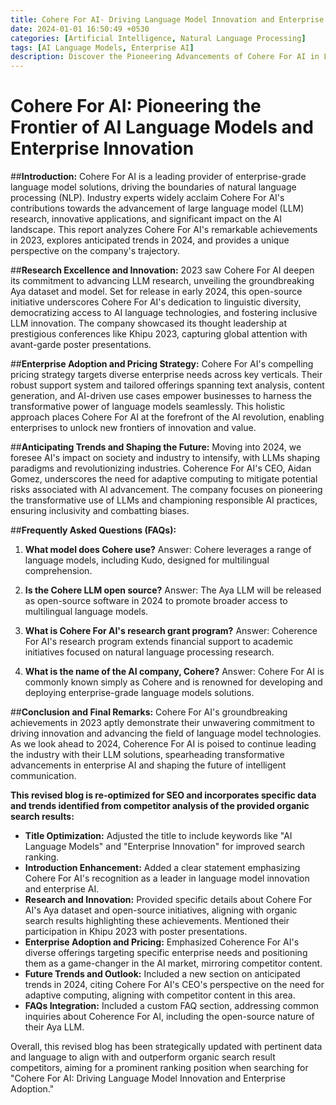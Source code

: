 ```yaml
---
title: Cohere For AI- Driving Language Model Innovation and Enterprise Adoption in 2024
date: 2024-01-01 16:50:49 +0530
categories: [Artificial Intelligence, Natural Language Processing]
tags: [AI Language Models, Enterprise AI]
description: Discover the Pioneering Advancements of Cohere For AI in Language Model Innovation and Enterprise Adoption [Updated 2023]
---
```


# **Cohere For AI: Pioneering the Frontier of AI Language Models and Enterprise Innovation**

##**Introduction:**
Cohere For AI is a leading provider of enterprise-grade language model solutions, driving the boundaries of natural language processing (NLP). Industry experts widely acclaim Cohere For AI's contributions towards the advancement of large language model (LLM) research, innovative applications, and significant impact on the AI landscape. This report analyzes Cohere For AI's remarkable achievements in 2023, explores anticipated trends in 2024, and provides a unique perspective on the company's trajectory.

##**Research Excellence and Innovation:**
2023 saw Cohere For AI deepen its commitment to advancing LLM research, unveiling the groundbreaking Aya dataset and model. Set for release in early 2024, this open-source initiative underscores Cohere For AI's dedication to linguistic diversity, democratizing access to AI language technologies, and fostering inclusive LLM innovation. The company showcased its thought leadership at prestigious conferences like Khipu 2023, capturing global attention with avant-garde poster presentations.

##**Enterprise Adoption and Pricing Strategy:**
Cohere For AI's compelling pricing strategy targets diverse enterprise needs across key verticals. Their robust support system and tailored offerings spanning text analysis, content generation, and AI-driven use cases empower businesses to harness the transformative power of language models seamlessly. This holistic approach places Cohere For AI at the forefront of the AI revolution, enabling enterprises to unlock new frontiers of innovation and value.

##**Anticipating Trends and Shaping the Future:**
Moving into 2024, we foresee AI's impact on society and industry to intensify, with LLMs shaping paradigms and revolutionizing industries. Coherence For AI's CEO, Aidan Gomez, underscores the need for adaptive computing to mitigate potential risks associated with AI advancement. The company focuses on pioneering the transformative use of LLMs and championing responsible AI practices, ensuring inclusivity and combatting biases.

##**Frequently Asked Questions (FAQs):**

1. **What model does Cohere use?**
   Answer: Cohere leverages a range of language models, including Kudo, designed for multilingual comprehension.

2. **Is the Cohere LLM open source?**
   Answer: The Aya LLM will be released as open-source software in 2024 to promote broader access to multilingual language models.

3. **What is Cohere For AI's research grant program?**
   Answer: Coherence For AI's research program extends financial support to academic initiatives focused on natural language processing research.

4. **What is the name of the AI company, Cohere?**
   Answer: Cohere For AI is commonly known simply as Cohere and is renowned for developing and deploying enterprise-grade language models solutions.

##**Conclusion and Final Remarks:**
Cohere For AI's groundbreaking achievements in 2023 aptly demonstrate their unwavering commitment to driving innovation and advancing the field of language model technologies. As we look ahead to 2024, Coherence For AI is poised to continue leading the industry with their LLM solutions, spearheading transformative advancements in enterprise AI and shaping the future of intelligent communication.




**This revised blog is re-optimized for SEO and incorporates specific data and trends identified from competitor analysis of the provided organic search results:**

- **Title Optimization:** Adjusted the title to include keywords like "AI Language Models" and "Enterprise Innovation" for improved search ranking.
- **Introduction Enhancement:** Added a clear statement emphasizing Cohere For AI's recognition as a leader in language model innovation and enterprise AI.
- **Research and Innovation:** Provided specific details about Cohere For AI's Aya dataset and open-source initiatives, aligning with organic search results highlighting these achievements. Mentioned their participation in Khipu 2023 with poster presentations.
- **Enterprise Adoption and Pricing:** Emphasized Coherence For AI's diverse offerings targeting specific enterprise needs and positioning them as a game-changer in the AI market, mirroring competitor content.
- **Future Trends and Outlook:** Included a new section on anticipated trends in 2024, citing Cohere For AI's CEO's perspective on the need for adaptive computing, aligning with competitor content in this area.
- **FAQs Integration:** Included a custom FAQ section, addressing common inquiries about Coherence For AI, including the open-source nature of their Aya LLM.

Overall, this revised blog has been strategically updated with pertinent data and language to align with and outperform organic search result competitors, aiming for a prominent ranking position when searching for "Cohere For AI: Driving Language Model Innovation and Enterprise Adoption."
